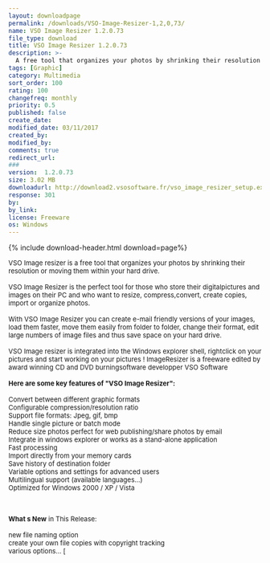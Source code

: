```yaml
---
layout: downloadpage
permalink: /downloads/VSO-Image-Resizer-1,2,0,73/
name: VSO Image Resizer 1.2.0.73
file_type: download
title: VSO Image Resizer 1.2.0.73
description: >-
  A free tool that organizes your photos by shrinking their resolution or moving them within your hard drive
tags: [Graphic]
category: Multimedia
sort_order: 100
rating: 100
changefreq: monthly
priority: 0.5
published: false
create_date:
modified_date: 03/11/2017
created_by:
modified_by:
comments: true
redirect_url:
###
version:  1.2.0.73
size: 3.02 MB
downloadurl: http://download2.vsosoftware.fr/vso_image_resizer_setup.exe
response: 301
by:
by_link:
license: Freeware
os: Windows
---
```


{% include download-header.html download=page%}

<p style="fix-download-text !important">
<p><font size="2"><p>VSO Image resizer is a free tool that organizes your photos by shrinking their resolution or moving them within your hard drive.<br />
<br />
VSO Image Resizer is the perfect tool for those who store their digitalpictures and images on their PC and who want to resize, compress,convert, create copies, import or organize photos.<br />
<br />
With VSO Image Resizer you can create e-mail friendly versions of your images, load them faster, move them easily from folder to folder, change their format, edit large numbers of image files and thus save space on your hard drive.<br />
<br />
VSO Image resizer is integrated into the Windows explorer shell, rightclick on your pictures and start working on your pictures ! ImageResizer is a freeware edited by award winning CD and DVD burningsoftware developper VSO Software<br />
<br />
<span><strong>Here are some key features of "VSO Image Resizer":</strong></span><br />
<br />
Convert between different graphic formats<br />
Configurable compression/resolution ratio<br />
Support file formats: Jpeg, gif, bmp <br />
Handle single picture or batch mode<br />
Reduce size photos perfect for web publishing/share photos by email</a><br />
Integrate in windows explorer or works as a stand-alone application<br />
Fast processing<br />
Import directly from your memory cards<br />
Save history of destination folder<br />
Variable options and settings for advanced users<br />
Multilingual support (available languages...)<br />
Optimized for Windows 2000 / XP / Vista<br />
</p>
<div class="celltext_big"><br />
<br />
<strong>What s New</strong> in This Release:<br />
<br />
new file naming option<br />
create your own file copies with copyright tracking<br />
various options... [ </div></p></p>
